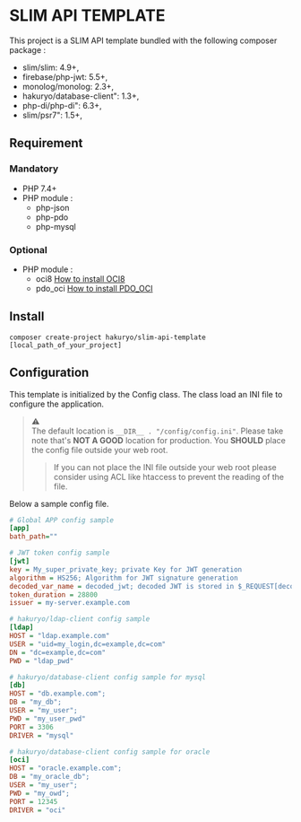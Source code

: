 # SLIM API TEMPLATE

This project is a SLIM API template bundled with the following composer package :

- slim/slim: 4.9+,
- firebase/php-jwt: 5.5+,
- monolog/monolog: 2.3+,
- hakuryo/database-client": 1.3+,
- php-di/php-di": 6.3+,
- slim/psr7": 1.5+,

## Requirement

### Mandatory

- PHP 7.4+
- PHP module :
    - php-json
    - php-pdo
    - php-mysql

### Optional

- PHP module :
    - oci8 [How to install OCI8](https://github.com/CaptainClaquette/composer-database-client/blob/main/How%20to%20install%20PHP%2C%20Instantclient%20and%20PHP_PDO_OCI.md)
    - pdo_oci [How to install PDO_OCI](https://github.com/CaptainClaquette/composer-database-client/blob/main/How%20to%20install%20PHP%2C%20Instantclient%20and%20PHP_PDO_OCI.md#php_pdo_oci)

## Install

`composer create-project hakuryo/slim-api-template [local_path_of_your_project]`

## Configuration

This template is initialized by the Config class. The class load an INI file to configure the application.
> :warning:  
> The default location is `__DIR__ . "/config/config.ini"`. Please take note that's **NOT A GOOD** location for production. You **SHOULD** place the config file outside your web root.
> > If you can not place the INI file outside your web root please consider using ACL like htaccess to prevent the reading of the file.

Below a sample config file.

```INI
# Global APP config sample
[app]
bath_path=""

# JWT token config sample
[jwt]
key = My_super_private_key; private Key for JWT generation
algorithm = HS256; Algorithm for JWT signature generation
decoded_var_name = decoded_jwt; decoded JWT is stored in $_REQUEST[decoded_var_name]
token_duration = 28800
issuer = my-server.example.com

# hakuryo/ldap-client config sample
[ldap]
HOST = "ldap.example.com"
USER = "uid=my_login,dc=example,dc=com"
DN = "dc=example,dc=com"
PWD = "ldap_pwd"

# hakuryo/database-client config sample for mysql
[db]
HOST = "db.example.com";
DB = "my_db";
USER = "my_user";
PWD = "my_user_pwd"
PORT = 3306
DRIVER = "mysql"

# hakuryo/database-client config sample for oracle
[oci]
HOST = "oracle.example.com";
DB = "my_oracle_db";
USER = "my_user";
PWD = "my_owd";
PORT = 12345
DRIVER = "oci"
```
